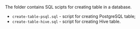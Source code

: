 The folder contains SQL scipts for creating table in a database. 

- `create-table-psql.sql` - script for creating PostgreSQL table;
- `create-table-hive.sql` - script for creating Hive table.

